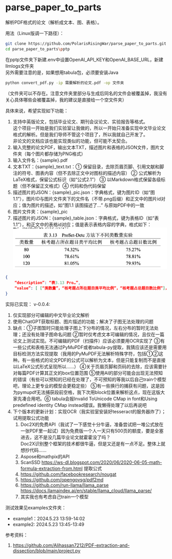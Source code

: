 # parse_paper_to_parts
解析PDF格式的论文（解析成文本、图、表格）。

用法（Linux版调一下路径）：
```bash
git clone https://github.com/PolarisRisingWar/parse_paper_to_parts.git
cd parse_paper_to_parts\pptp
```
在pptp文件夹下新建.env中设置OpenAI_API_KEY和OpenAI_BASE_URL，新建llmlogs文件夹  
另外需要注意的是，如果想用tabula包，必须要安装Java
```bash
python convert_pdf.py -ip 需要解析的论文.pdf -op 文件夹
```
（文件夹可以不存在。注意文件夹里部分与生成后同名的文件会被覆盖掉，我没有关心具体哪些会被覆盖掉，我的建议是直接给一个空文件夹）

具体来说，希望实现如下功能：
1. 支持中英版论文，包括毕业论文、期刊会议论文、实验报告等格式。  
这个项目一开始是我们实验室让我做的，所以一开始只准备实现中文毕业论文格式的解析。但是我们导师不管这个项目了，所以我就自己开发了。  
非论文的文档应该也能实现类似的功能，但可能不太契合。
2. 输入完整的论文PDF，输出文本TXT，描述图片和表格的JSON文件，图片文件夹（每个图片都存储为PNG格式）
3. 输入文件名：{sample}.pdf
4. 文本TXT：{sample}_text.txt：① 保留目录，去除页眉页脚、引用文献和脚注的符号、图表内容（但不去除正文中对图标的描述内容） ② 公式解析为LaTeX格式，保留公式标识（如“公式2.1”） ③ 以Markdown格式保留各级标题（但不保留正文格式）④ 代码和伪代码保留
5. 描述图片的JSON：{sample}_pic.json：字典格式，键为图片ID（如“图1.1”），图片ID与图片文件夹下的文件名（不带.png后缀）和正文中的图片id对应；值为图片的描述，如“图1.1 该图描述了…” 与原始PDF中的一致
6. 图片文件夹：{sample}_pic
7. 描述图片的JSON：{sample}_table.json：字典格式，键为表格ID（如“表1.1”），和正文中的表格id对应；值是表示表格内容的字典，格式如下：
![p](pics/table_example.png)
```json
{
	“description”: “表3.13 Pro…”,
	“value”: [ [“类数量”，“核考题占所在题目类平均比例”，“核考题占总题目数比例”]， [“80”,”74.32%”,”75.27%”]，…]
}
```

实际已实现：
v-0.0.4: 
1. 仅实现部分可编辑的中文毕业论文解析
2. 使用ChatGPT获取标题、图片描述的功能；解决了子图无法处理的问题
2. 缺点：①子图暂时只能处理子图上下分布的情况，左右分布的暂时无法处理；还没有处理子图命名问题 ②暂时仅考虑文本可编辑的情况，且仅在一篇论文上测试实现。不可编辑的PDF（扫描件）应该必须要用OCR实现了 ③有一些公式和表格无法通过PyMuPDF或者tabula-py提取，我猜应该还是需要用目标检测方法实现提取（我用的PyMuPDF无法解析特殊字符，包括①②这种。有一些格式的论文PDF的公式可以解析为文本，但是只能复制而不是直接以LaTeX公式形式呈现所以……）  ④关于页眉页脚和页码的去除，应该需要针对每篇PDF计算其正文的box位置范围 ⑤使用AI的部分可能会出现无法预知的错误（有些可以预知的已经在处理了，不可预知的等我以后自己train个模型吧，理论上更专业的模型会更稳定些） ⑤有一些换行的捕获有问题，这是因为pymupdf无法捕获段前空格，我下次用block位置来解析这点，现在这版大家先凑合用吧。⑥ tabula会报Invalid ToUnicode CMap in font和Using predefined identity CMap instead错误。我懒得处理了以后再说吧
2. 下个版本的更新计划：实现OCR（我实验室安装好tesseract的服务器炸了）；试用提取公式功能
	1. Doc2X的免费API（我试了一下感觉十分牛逼，准备尝试把一堆公式放在一张PDF里一起试）因为免费版一个人一天只有500页的额度，要是全塞进去，这不是没几篇毕业论文就霍霍没了吗？  
	Doc2X识别整个框架的技术都很牛逼，但是又还是有一点不足。整体上就想抄代码……
	2. Aspose和mathpix的API
	3. ScanSSD <https://ws-dl.blogspot.com/2020/06/2020-06-05-math-formula-extraction-from.html> 提取公式
	4. https://github.com/facebookresearch/nougat
	5. https://github.com/opengovsg/pdf2md
	6. https://github.com/run-llama/llama_parse  
	https://docs.llamaindex.ai/en/stable/llama_cloud/llama_parse/
	4. 其实我也有考虑自己train一个模型

测试效果见examples文件夹：
- example1：2024.5.23 13:59-14:02
- example2: 2024.5.23 13:45-13:49

参考资料：
1. <https://github.com/Alihassan7212/PDF-extraction-and-dissection/blob/main/project.py>
